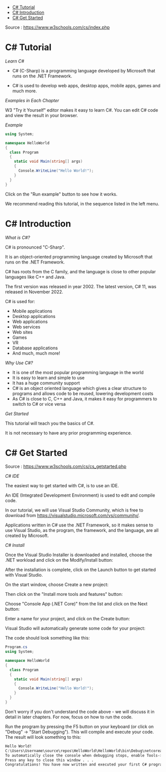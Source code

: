 
- [C# Tutorial](#c-tutorial)
- [C# Introduction](#c-introduction)
- [C# Get Started](#c-get-started)

Source :  https://www.w3schools.com/cs/index.php

# C# Tutorial

*Learn C#*

- C# (C-Sharp) is a programming language developed by Microsoft that runs on the .NET Framework.

- C# is used to develop web apps, desktop apps, mobile apps, games and much more.

*Examples in Each Chapter*

W3 "Try it Yourself" editor makes it easy to learn C#. You can edit C# code and view the result in your browser.

*Example*

```cs
using System;

namespace HelloWorld
{
  class Program
  {
    static void Main(string[] args)
    {
      Console.WriteLine("Hello World!");    
    }
  }
}

```

Click on the "Run example" button to see how it works.

We recommend reading this tutorial, in the sequence listed in the left menu.

# C# Introduction

*What is C#?*

C# is pronounced "C-Sharp".

It is an object-oriented programming language created by Microsoft that runs on the .NET Framework.

C# has roots from the C family, and the language is close to other popular languages like C++ and Java.

The first version was released in year 2002. The latest version, C# 11, was released in November 2022.

C# is used for:

- Mobile applications
- Desktop applications
- Web applications
- Web services
- Web sites
- Games
- VR
- Database applications
- And much, much more!

*Why Use C#?*

- It is one of the most popular programming language in the world
- It is easy to learn and simple to use
- It has a huge community support
- C# is an object oriented language which gives a clear structure to programs and allows code to be reused, lowering development costs
- As C# is close to C, C++ and Java, it makes it easy for programmers to switch to C# or vice versa

*Get Started*

This tutorial will teach you the basics of C#.

It is not necessary to have any prior programming experience.

# C# Get Started

Source : https://www.w3schools.com/cs/cs_getstarted.php

*C# IDE*

The easiest way to get started with C#, is to use an IDE.

An IDE (Integrated Development Environment) is used to edit and compile code.

In our tutorial, we will use Visual Studio Community, which is free to download from https://visualstudio.microsoft.com/vs/community/.

Applications written in C# use the .NET Framework, so it makes sense to use Visual Studio, as the program, the framework, and the language, are all created by Microsoft.

*C# Install*

Once the Visual Studio Installer is downloaded and installed, choose the .NET workload and click on the Modify/Install button:


After the installation is complete, click on the Launch button to get started with Visual Studio.

On the start window, choose Create a new project:

Then click on the "Install more tools and features" button:

Choose "Console App (.NET Core)" from the list and click on the Next button:

Enter a name for your project, and click on the Create button:

Visual Studio will automatically generate some code for your project:


The code should look something like this:

```cs
Program.cs
using System;

namespace HelloWorld
{
  class Program
  {
    static void Main(string[] args)
    {
      Console.WriteLine("Hello World!");    
    }
  }
}

```

Don't worry if you don't understand the code above - we will discuss it in detail in later chapters. For now, focus on how to run the code.

Run the program by pressing the F5 button on your keyboard (or click on "Debug" -> "Start Debugging"). This will compile and execute your code. The result will look something to this:

```bash
Hello World!
C:\Users\Username\source\repos\HelloWorld\HelloWorld\bin\Debug\netcoreapp3.0\HelloWorld.exe (process 13784) exited with code 0.
To automatically close the console when debugging stops, enable Tools->Options->Debugging->Automatically close the console when debugging stops.
Press any key to close this window . . .
Congratulations! You have now written and executed your first C# program.

```

